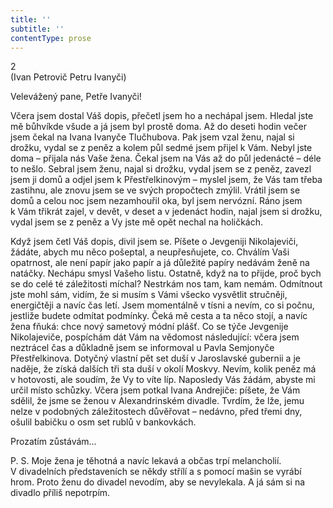 ```yaml
---
title: ''
subtitle: ''
contentType: prose
---
```


2  
(Ivan Petrovič Petru Ivanyči)

Velevážený pane, Petře Ivanyči!

Včera jsem dostal Váš dopis, přečetl jsem ho a nechápal jsem. Hledal jste mě bůhvíkde všude a já jsem byl prostě doma. Až do deseti hodin večer jsem čekal na Ivana Ivanyče Tlučhubova. Pak jsem vzal ženu, najal si drožku, vydal se z peněz a kolem půl sedmé jsem přijel k Vám. Nebyl jste doma – přijala nás Vaše žena. Čekal jsem na Vás až do půl jedenácté – déle to nešlo. Sebral jsem ženu, najal si drožku, vydal jsem se z peněz, zavezl jsem ji domů a odjel jsem k Přestřelkinovým – myslel jsem, že Vás tam třeba zastihnu, ale znovu jsem se ve svých propočtech zmýlil. Vrátil jsem se domů a celou noc jsem nezamhouřil oka, byl jsem nervózní. Ráno jsem k Vám třikrát zajel, v devět, v deset a v jedenáct hodin, najal jsem si drožku, vydal jsem se z peněz a Vy jste mě opět nechal na holičkách.

Když jsem četl Váš dopis, divil jsem se. Píšete o Jevgeniji Nikolajeviči, žádáte, abych mu něco pošeptal, a neupřesňujete, co. Chválím Vaši opatrnost, ale není papír jako papír a já důležité papíry nedávám ženě na natáčky. Nechápu smysl Vašeho listu. Ostatně, když na to přijde, proč bych se do celé té záležitosti míchal? Nestrkám nos tam, kam nemám. Odmítnout jste mohl sám, vidím, že si musím s Vámi všecko vysvětlit stručněji, energičtěji a navíc čas letí. Jsem momentálně v tísni a nevím, co si počnu, jestliže budete odmítat podmínky. Čeká mě cesta a ta něco stojí, a navíc žena fňuká: chce nový sametový módní plášť. Co se týče Jevgenije Nikolajeviče, pospíchám dát Vám na vědomost následující: včera jsem neztrácel čas a důkladně jsem se informoval u Pavla Semjonyče Přestřelkinova. Dotyčný vlastní pět set duší v Jaroslavské gubernii a je naděje, že získá dalších tři sta duší v okolí Moskvy. Nevím, kolik peněz má v hotovosti, ale soudím, že Vy to víte líp. Naposledy Vás žádám, abyste mi určil místo schůzky. Včera jsem potkal Ivana Andrejiče: píšete, že Vám sdělil, že jsme se ženou v Alexandrinském divadle. Tvrdím, že lže, jemu nelze v podobných záležitostech důvěřovat – nedávno, před třemi dny, ošulil babičku o osm set rublů v bankovkách.

Prozatím zůstávám…

P. S. Moje žena je těhotná a navíc lekavá a občas trpí melancholií. V divadelních představeních se někdy střílí a s pomocí mašin se vyrábí hrom. Proto ženu do divadel nevodím, aby se nevylekala. A já sám si na divadlo příliš nepotrpím.
